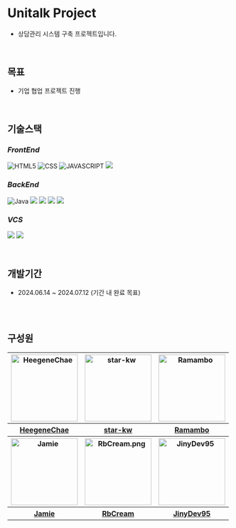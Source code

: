 # Unitalk Project


- 상담관리 시스템 구축 프로젝트입니다.

</br>

## 목표

- 기업 협업 프로젝트 진행

</br>

## 기술스택

### ***FrontEnd***
![HTML5](https://img.shields.io/static/v1?style=for-the-badge&color=E34F26&message=HTML5&logo=HTML5&logoColor=white&label=)
![CSS](https://img.shields.io/static/v1?style=for-the-badge&color=1572B6&message=CSS&logo=CSS3&logoColor=white&label=)
![JAVASCRIPT](https://img.shields.io/static/v1?style=for-the-badge&color=F7DF1E&message=JAVASCRIPT&logo=JavaScript&logoColor=white&label=)
<img src="https://img.shields.io/badge/react.js-61DAFB?style=for-the-badge&logo=react&logoColor=black"/>

### ***BackEnd***
![Java](https://img.shields.io/badge/java-007396?style=for-the-badge&logo=java&logoColor=white)
<img src="https://img.shields.io/badge/springboot-6DB33F?style=for-the-badge&logo=springboot&logoColor=white"/>
<img src="https://img.shields.io/badge/mysql-4479A1?style=for-the-badge&logo=mysql&logoColor=white"/>
<img src="https://img.shields.io/badge/aws-232F3E?style=for-the-badge&logo=amazonaws&logoColor=white"/>
<img src="https://img.shields.io/badge/linux-FCC624?style=for-the-badge&logo=linux&logoColor=black"/>

### ***VCS***
<img src="https://img.shields.io/badge/git-F05032?style=for-the-badge&logo=git&logoColor=white"/> <img src="https://img.shields.io/badge/github-181717?style=for-the-badge&logo=github&logoColor=white"/>

</br>

## 개발기간
- 2024.06.14 ~ 2024.07.12 (기간 내 완료 목표)

</br>
</br>

## 구성원

<table>
	<tbody>
		<tr>
			<th><img width="150px" src="https://github.com/HeegeneChae.png" alt="HeegeneChae"/></th>
			<th><img width="150px" src="https://github.com/star-kw.png" alt="star-kw"/></th>
			<th><img width="150px" src="https://github.com/Ramambo.png" alt="Ramambo"/></th>
		</tr>
		<tr>
			<th><a href="https://github.com/HeegeneChae" target="_blank">HeegeneChae</a></th>
			<th><a href="https://github.com/star-kw" target="_blank">star-kw</a></th>
			<th><a href="https://github.com/Ramambo" target="_blank">Ramambo</a></th>
		</tr>
		<tr>
			<th><img width="150px" src="https://github.com/Jamie-Nestor90.png" alt="Jamie"/></th>
			<th><img width="150px" src="https://github.com/RbCream.png" alt="RbCream.png"/></th>
			<th><img width="150px" src="https://github.com/JinyDev95.png" alt="JinyDev95"/></th>
		</tr>
		<tr>
			<th><a href="https://github.com/Jamie-Nestor90" target="_blank">Jamie</a></th>
			<th><a href="https://github.com/RbCream" target="_blank">RbCream</a></th>
			<th><a href="https://github.com/JinyDev95" target="_blank">JinyDev95</a></th>
		</tr>
	</tbody>
</table>
